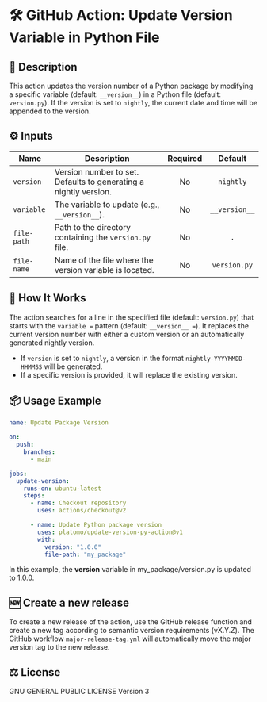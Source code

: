 # 🛠️ GitHub Action: Update Version Variable in Python File

## 📄 Description

This action updates the version number of a Python package by modifying a specific
variable (default: `__version__`) in a Python file (default: `version.py`). If the
version is set to `nightly`, the current date and time will be appended to the version.

## ⚙️ Inputs

| Name        | Description                                                      | Required |        Default         |
|-------------| ---------------------------------------------------------------- |:--------:|:----------------------:|
| `version`   | Version number to set. Defaults to generating a nightly version. |    No    |       `nightly`        |
| `variable`  | The variable to update (e.g., `__version__`).                    |    No    |     `__version__`      |
| `file-path` | Path to the directory containing the `version.py` file.          |    No    |          `.`           |
| `file-name` | Name of the file where the version variable is located.          |    No    |      `version.py`      |

## 🚀 How It Works

The action searches for a line in the specified file (default: `version.py`) that starts
with the `variable =` pattern (default: `__version__ =`). It replaces the current
version number with either a custom version or an automatically generated nightly
version.

- If `version` is set to `nightly`, a version in the format `nightly-YYYYMMDD-HHMMSS`
  will be generated.
- If a specific version is provided, it will replace the existing version.

## 📦 Usage Example

```yaml
name: Update Package Version

on:
  push:
    branches:
      - main

jobs:
  update-version:
    runs-on: ubuntu-latest
    steps:
      - name: Checkout repository
        uses: actions/checkout@v2

      - name: Update Python package version
        uses: platomo/update-version-py-action@v1
        with:
          version: "1.0.0"
          file-path: "my_package"
```

In this example, the **version** variable in my_package/version.py is updated to 1.0.0.

## 🆕 Create a new release

To create a new release of the action, use the GitHub release function and create a new
tag according to semantic version requirements (vX.Y.Z).
The GitHub workflow `major-release-tag.yml` will automatically move the major version
tag to the new release.

## ⚖️ License

GNU GENERAL PUBLIC LICENSE Version 3
